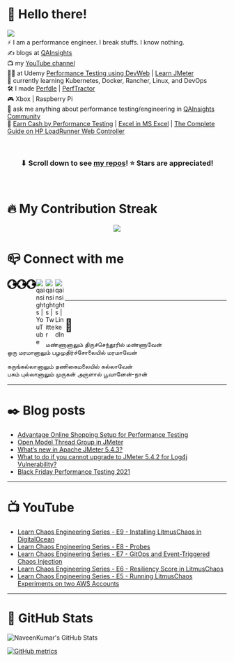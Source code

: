 # 👋 Hello there! 
![](https://komarev.com/ghpvc/?username=QAInsights&color=brightgreen)  
 ⚡ I am a performance engineer. I break stuffs. I know nothing.  
 ✍️ blogs at [QAInsights](https://qainsights.com)  
 📺 my [YouTube channel](https://qain.si/youtube)  
 👨‍🏫 at Udemy [Performance Testing using DevWeb](https://qain.si/devweb) | [Learn JMeter](https://www.udemy.com/course/learn-apache-jmeter/?referralCode=A263186828774CB459B7)  
 🌱 currently learning Kubernetes, Docker, Rancher, Linux, and DevOps  
 🛠 I made [Perfdle](https://perfdle.com) | [PerfTractor](https://perftractor.xyz)  
 🎮 Xbox | Raspberry Pi  
 💬 ask me anything about performance testing/engineering in [QAInsights Community](https://community.qainsights.com/)  
 📘 [Earn Cash by Performance Testing](https://amzn.to/3g0rOPF) | [Excel in MS Excel](https://amzn.to/3atvJDL) | [The Complete Guide on HP LoadRunner Web Controller](https://amzn.to/3aviYZ4)

<br/>
<h3 align="center">⬇ Scroll down to see <a href="https://github.com/QAInsights?tab=repositories">my repos</a>! ⭐ Stars are appreciated!</h3>
<br/>

# 🔥 My Contribution Streak

<p align="center">
  <a href="https://github.com/QAInsights/github-readme-streak-stats">
    <img src="https://github-readme-streak-stats.herokuapp.com/?user=QAInsights#version3"/>
  </a>
</p>

# 📪 Connect with me

[<img align="left" alt="qainsights.com" width="22px" src="https://raw.githubusercontent.com/iconic/open-iconic/master/svg/globe.svg" />][website]
[<img align="left" alt="qainsights.com" width="22px" src="https://raw.githubusercontent.com/iconic/open-iconic/master/svg/globe.svg" />][opensourcewebsite]
[<img align="left" alt="qainsights.com" width="22px" src="https://raw.githubusercontent.com/iconic/open-iconic/master/svg/globe.svg" />][community]
[<img align="left" alt="qainsights | YouTube" width="22px" src="https://cdn.jsdelivr.net/npm/simple-icons@v3/icons/youtube.svg" />][youtube]
[<img align="left" alt="qainsights | Twitter" width="22px" src="https://cdn.jsdelivr.net/npm/simple-icons@v3/icons/twitter.svg" />][twitter]
[<img align="left" alt="qainsights | LinkedIn" width="22px" src="https://cdn.jsdelivr.net/npm/simple-icons@v3/icons/linkedin.svg" />][linkedin]

<br />
<br />

---
# 📜 
<p style="text-align: left">
மண்ணானாலும் திருச்செந்தூரில் மண்ணாவேன்  <br/>
ஒரு மரமானாலும் பழமுதிர்ச்சோலையில் மரமாவேன்  <br/>

கருங்கல்லானாலும் தணிகைமலையில் கல்லாவேன்  <br/>
பசும் புல்லானாலும் முருகன் அருளால் பூவானேன்-நான்  
</p>

---

# ✒️ Blog posts
<!-- BLOG-POST-LIST:START -->
- [Advantage Online Shopping Setup for Performance Testing](https://qainsights.com/advantage-online-shopping-setup-for-performance-testing/)
- [Open Model Thread Group in JMeter](https://qainsights.com/open-model-thread-group-in-jmeter/)
- [What’s new in Apache JMeter 5.4.3?](https://qainsights.com/apache-jmeter-5-4-3/)
- [What to do if you cannot upgrade to JMeter 5.4.2 for Log4j Vulnerability?](https://qainsights.com/what-to-do-if-you-cannot-upgrade-to-jmeter-5-4-2-for-log4j-vulnerability/)
- [Black Friday Performance Testing 2021](https://qainsights.com/black-friday-performance-testing-2021/)
<!-- BLOG-POST-LIST:END -->

---

# 📺 YouTube
<!-- YOUTUBE:START -->
- [Learn Chaos Engineering Series - E9 - Installing LitmusChaos in DigitalOcean](https://www.youtube.com/watch?v=zV1jCOU8_zA)
- [Learn Chaos Engineering Series - E8 - Probes](https://www.youtube.com/watch?v=_aXrhJwM1YA)
- [Learn Chaos Engineering Series - E7 - GitOps and Event-Triggered Chaos Injection](https://www.youtube.com/watch?v=LSJUwCKVg8g)
- [Learn Chaos Engineering Series - E6 - Resiliency Score in LitmusChaos](https://www.youtube.com/watch?v=YiJqaF-nh-Y)
- [Learn Chaos Engineering Series - E5 - Running LitmusChaos Experiments on two AWS Accounts](https://www.youtube.com/watch?v=dNevrEZEimg)
<!-- YOUTUBE:END -->

---
# 🌟 GitHub Stats

![NaveenKumar's GitHub Stats](https://github-readme-stats.vercel.app/api?username=qainsights&show_icons=true&theme=dracula)

[![GitHub metrics](https://metrics.lecoq.io/qainsights?pagespeed=1&languages=1&followup=1&isocalendar=1)](https://github.com/lowlighter/metrics)


[website]: https://qainsights.com
[twitter]: https://twitter.com/qainsights
[youtube]: https://youtube.com/qainsights
[linkedin]: https://linkedin.com/in/naveenkumarn
[community]: https://community.qainsights.com/
[opensourcewebsite]: https://qainsights.github.io/
